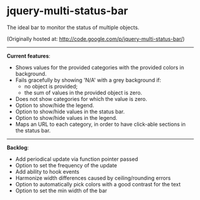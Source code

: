 jquery-multi-status-bar
=======================

The ideal bar to monitor the status of multiple objects.

(Originally hosted at: http://code.google.com/p/jquery-multi-status-bar/)

----

**Current features**:
- Shows values for the provided categories with the provided colors in background.
- Fails gracefully by showing 'N/A' with a grey background if:
  - no object is provided;
  - the sum of values in the provided object is zero.
- Does not show categories for which the value is zero.
- Option to show/hide the legend.
- Option to show/hide values in the status bar.
- Option to show/hide values in the legend.
- Maps an URL to each category, in order to have click-able sections in the status bar.

----

**Backlog**:
- Add periodical update via function pointer passed
- Option to set the frequency of the update
- Add ability to hook events
- Harmonize width differences caused by ceiling/rounding errors
- Option to automatically pick colors with a good contrast for the text
- Option to set the min width of the bar